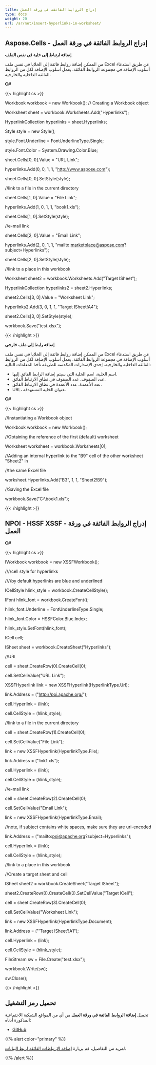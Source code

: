 ```yaml
---
title: إدراج الروابط الفائقة في ورقة العمل
type: docs
weight: 20
url: /ar/net/insert-hyperlinks-in-worksheet/
---
```


## **Aspose.Cells - إدراج الروابط الفائقة في ورقة العمل**
**إضافة ارتباط إلى خلية في نفس الملف**

من الممكن إضافة روابط فائقة إلى الخلايا في نفس ملف Excel عن طريق استدعاء أسلوب الإضافة في مجموعة الروابط الفائقة. يعمل أسلوب الإضافة لكل من الروابط الفائقة الداخلية والخارجية.

**C#**

{{< highlight cs >}}

 Workbook workbook = new Workbook(); // Creating a Workbook object

Worksheet sheet = workbook.Worksheets.Add("Hyperlinks");

HyperlinkCollection hyperlinks = sheet.Hyperlinks;

Style style = new Style();

style.Font.Underline = FontUnderlineType.Single;

style.Font.Color = System.Drawing.Color.Blue;

sheet.Cells[0, 0].Value = "URL Link";

hyperlinks.Add(0, 0, 1, 1, "http://www.aspose.com");

sheet.Cells[0, 0].SetStyle(style);

//link to a file in the current directory

sheet.Cells[1, 0].Value = "File Link";

hyperlinks.Add(1, 0, 1, 1, "book1.xls");

sheet.Cells[1, 0].SetStyle(style);

//e-mail link

sheet.Cells[2, 0].Value = "Email Link";

hyperlinks.Add(2, 0, 1, 1, "mailto:marketplace@aspose.com?subject=Hyperlinks");

sheet.Cells[2, 0].SetStyle(style);

//link to a place in this workbook

Worksheet sheet2 = workbook.Worksheets.Add("Target ISheet");

HyperlinkCollection hyperlinks2 = sheet2.Hyperlinks;

sheet2.Cells[3, 0].Value = "Worksheet Link";

hyperlinks2.Add(3, 0, 1, 1, "Target ISheet!A4");

sheet2.Cells[3, 0].SetStyle(style);

workbook.Save("test.xlsx");


{{< /highlight >}}

**إضافة رابط إلى ملف خارجي**

من الممكن إضافة روابط فائقة إلى الخلايا في نفس ملف Excel عن طريق استدعاء أسلوب الإضافة في مجموعة الروابط الفائقة. يعمل أسلوب الإضافة لكل من الروابط الفائقة الداخلية والخارجية. إحدى الإصدارات المكدسة للطريقة تأخذ المعلمات التالية:

- اسم الخلية، اسم الخلية التي سيتم إضافة الرابط الفائق إليها.
- عدد الصفوف، عدد الصفوف في نطاق الارتباط الفائق.
- عدد الأعمدة، عدد الأعمدة في نطاق الارتباط الفائق.
- URL، عنوان الخلية المستهدفة.

**C#**

{{< highlight cs >}}

 //Instantiating a Workbook object

Workbook workbook = new Workbook();

//Obtaining the reference of the first (default) worksheet

Worksheet worksheet = workbook.Worksheets[0];

//Adding an internal hyperlink to the "B9" cell of the other worksheet "Sheet2" in

//the same Excel file

worksheet.Hyperlinks.Add("B3", 1, 1, "Sheet2!B9");

//Saving the Excel file

workbook.Save("C:\\book1.xls");

{{< /highlight >}}
## **NPOI - HSSF XSSF - إدراج الروابط الفائقة في ورقة العمل**
**C#**

{{< highlight cs >}}

 IWorkbook workbook = new XSSFWorkbook();

////cell style for hyperlinks

////by default hyperlinks are blue and underlined

ICellStyle hlink_style = workbook.CreateCellStyle();

IFont hlink_font = workbook.CreateFont();

hlink_font.Underline = FontUnderlineType.Single;

hlink_font.Color = HSSFColor.Blue.Index;

hlink_style.SetFont(hlink_font);

ICell cell;

ISheet sheet = workbook.CreateSheet("Hyperlinks");

//URL

cell = sheet.CreateRow(0).CreateCell(0);

cell.SetCellValue("URL Link");

XSSFHyperlink link = new XSSFHyperlink(HyperlinkType.Url);

link.Address = ("http://poi.apache.org/");

cell.Hyperlink = (link);

cell.CellStyle = (hlink_style);

//link to a file in the current directory

cell = sheet.CreateRow(1).CreateCell(0);

cell.SetCellValue("File Link");

link = new XSSFHyperlink(HyperlinkType.File);

link.Address = ("link1.xls");

cell.Hyperlink = (link);

cell.CellStyle = (hlink_style);

//e-mail link

cell = sheet.CreateRow(2).CreateCell(0);

cell.SetCellValue("Email Link");

link = new XSSFHyperlink(HyperlinkType.Email);

//note, if subject contains white spaces, make sure they are url-encoded

link.Address = ("mailto:poi@apache.org?subject=Hyperlinks");

cell.Hyperlink = (link);

cell.CellStyle = (hlink_style);

//link to a place in this workbook

//Create a target sheet and cell

ISheet sheet2 = workbook.CreateSheet("Target ISheet");

sheet2.CreateRow(0).CreateCell(0).SetCellValue("Target ICell");

cell = sheet.CreateRow(3).CreateCell(0);

cell.SetCellValue("Worksheet Link");

link = new XSSFHyperlink(HyperlinkType.Document);

link.Address = ("'Target ISheet'!A1");

cell.Hyperlink = (link);

cell.CellStyle = (hlink_style);

FileStream sw = File.Create("test.xlsx");

workbook.Write(sw);

sw.Close();

{{< /highlight >}}
## **تحميل رمز التشغيل**
تحميل **إضافة الروابط الفائقة في ورقة العمل** من أي من المواقع الشبكية الاجتماعية المذكورة أدناه:

- [GitHub](https://github.com/aspose-cells/Aspose.Cells-for-.NET/releases/download/Aspose.Cells_vs_NPOI_1.0/Insert.Hyperlinks.In.Worksheet.Aspose.Cells.zip)

{{% alert color="primary" %}} 

لمزيد من التفاصيل، قم بزيارة [إضافة الارتباطات الفائقة لربط البيانات](/cells/ar/net/adding-hyperlinks-to-link-data-in-aspose-cells/).

{{% /alert %}}
